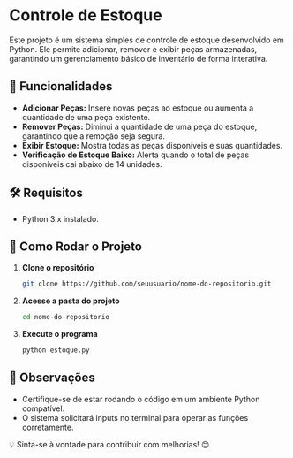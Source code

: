 # Controle de Estoque

Este projeto é um sistema simples de controle de estoque desenvolvido em Python. Ele permite adicionar, remover e exibir peças armazenadas, garantindo um gerenciamento básico de inventário de forma interativa.

## 📌 Funcionalidades

- **Adicionar Peças:** Insere novas peças ao estoque ou aumenta a quantidade de uma peça existente.
- **Remover Peças:** Diminui a quantidade de uma peça do estoque, garantindo que a remoção seja segura.
- **Exibir Estoque:** Mostra todas as peças disponíveis e suas quantidades.
- **Verificação de Estoque Baixo:** Alerta quando o total de peças disponíveis cai abaixo de 14 unidades.

## 🛠 Requisitos

- Python 3.x instalado.

## 🚀 Como Rodar o Projeto

1. **Clone o repositório**
   ```bash
   git clone https://github.com/seuusuario/nome-do-repositorio.git
   ```
2. **Acesse a pasta do projeto**
   ```bash
   cd nome-do-repositorio
   ```
3. **Execute o programa**
   ```bash
   python estoque.py
   ```

## 📝 Observações

- Certifique-se de estar rodando o código em um ambiente Python compatível.
- O sistema solicitará inputs no terminal para operar as funções corretamente.

💡 Sinta-se à vontade para contribuir com melhorias! 😊

